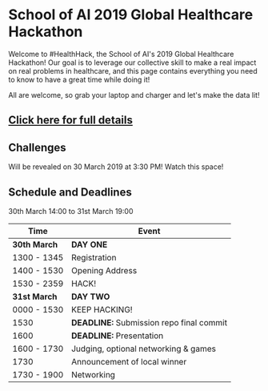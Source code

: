 # School of AI 2019 Global Healthcare Hackathon

Welcome to #HealthHack, the School of AI's 2019 Global Healthcare Hackathon!
Our goal is to leverage our collective skill to make a real impact on real problems
in healthcare, and this page contains everything you need to know to have a great time while doing it!

All are welcome, so grab your laptop and charger and let's make the data lit!

## [Click here for full details](../../wiki)

## Challenges

Will be revealed on 30 March 2019 at 3:30 PM! Watch this space!


## Schedule and Deadlines

30th March 14:00 to 31st March 19:00

| Time             | Event                                      |
|------------------|--------------------------------------------|
| **30th March**   | **DAY ONE**                                |
| 1300 - 1345      | Registration                               |
| 1400 - 1530      | Opening Address                            |
| 1530 - 2359      | HACK!                                      |
| **31st March**   | **DAY TWO**                                |
| 0000 - 1530      | KEEP HACKING!                              |
| 1530             | **DEADLINE:** Submission repo final commit |
| 1600             | **DEADLINE:** Presentation                 |
| 1600 - 1730      | Judging, optional networking & games       |
| 1730             | Announcement of local winner               |
| 1730 - 1900      | Networking                                 |
